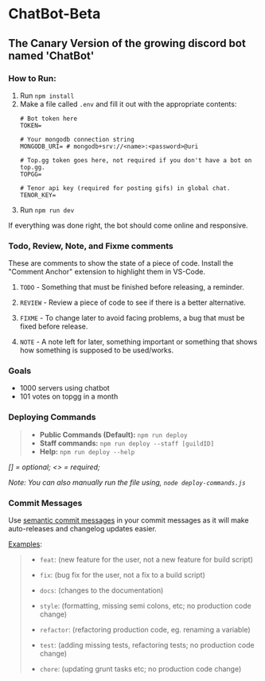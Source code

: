 # ChatBot-Beta

The Canary Version of the growing discord bot named 'ChatBot'
---


### How to Run:
1. Run `npm install`
2. Make a file called `.env` and fill it out with the appropriate contents:
    ```env
    # Bot token here
    TOKEN= 

    # Your mongodb connection string
    MONGODB_URI= # mongodb+srv://<name>:<password>@uri

    # Top.gg token goes here, not required if you don't have a bot on top.gg.
    TOPGG= 

    # Tenor api key (required for posting gifs) in global chat.
    TENOR_KEY=
    ```
3. Run `npm run dev`

If everything was done right, the bot should come online and responsive.

### Todo, Review, Note, and Fixme comments

These are comments to show the state of a piece of code. Install
the "Comment Anchor" extension to highlight them in VS-Code.

1. `TODO` - Something that must be finished before releasing, a reminder.

2. `REVIEW` - Review a piece of code to see if there is a better alternative.

3. `FIXME` - To change later to avoid facing problems, a bug that must be fixed before release.

4. `NOTE` - A note left for later, something important or something that shows how something is supposed to be used/works.

### Goals

* 1000 servers using chatbot
* 101 votes on topgg in a month

### Deploying Commands
> * **Public Commands (Default):** `npm run deploy`
> * **Staff commands:**  `npm run deploy --staff [guildID]`
> * **Help:** `npm run deploy --help`

*[] = optional; <> = required;*

*Note: You can also manually run the file using, `node deploy-commands.js`*


### Commit Messages

Use [semantic commit messages](https://gist.github.com/joshbuchea/6f47e86d2510bce28f8e7f42ae84c716) in your commit messages as it will make auto-releases and changelog updates easier.

[Examples](https://gist.github.com/joshbuchea/6f47e86d2510bce28f8e7f42ae84c716):

> * `feat`: (new feature for the user, not a new feature for build script)
>
> * `fix`: (bug fix for the user, not a fix to a build script)
>
> * `docs`: (changes to the documentation)
>
> * `style`: (formatting, missing semi colons, etc; no production code change)
>
> * `refactor`: (refactoring production code, eg. renaming a variable)
>
> * `test`: (adding missing tests, refactoring tests; no production code change)
>
> * `chore`: (updating grunt tasks etc; no production code change)
